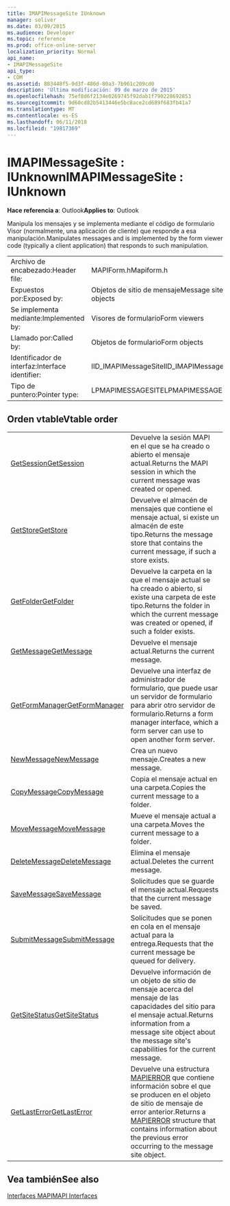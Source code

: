 ```yaml
---
title: IMAPIMessageSite IUnknown
manager: soliver
ms.date: 03/09/2015
ms.audience: Developer
ms.topic: reference
ms.prod: office-online-server
localization_priority: Normal
api_name:
- IMAPIMessageSite
api_type:
- COM
ms.assetid: 883448f5-0d3f-486d-80a3-7b961c209cd0
description: 'Última modificación: 09 de marzo de 2015'
ms.openlocfilehash: 75ef8d6f2134e0269745f92dab1f790228692853
ms.sourcegitcommit: 9d60cd82b5413446e5bc8ace2cd689f683fb41a7
ms.translationtype: MT
ms.contentlocale: es-ES
ms.lasthandoff: 06/11/2018
ms.locfileid: "19817369"
---
```

# <a name="imapimessagesite--iunknown"></a><span data-ttu-id="3c797-103">IMAPIMessageSite : IUnknown</span><span class="sxs-lookup"><span data-stu-id="3c797-103">IMAPIMessageSite : IUnknown</span></span>

  
  
<span data-ttu-id="3c797-104">**Hace referencia a**: Outlook</span><span class="sxs-lookup"><span data-stu-id="3c797-104">**Applies to**: Outlook</span></span> 
  
<span data-ttu-id="3c797-105">Manipula los mensajes y se implementa mediante el código de formulario Visor (normalmente, una aplicación de cliente) que responde a esa manipulación.</span><span class="sxs-lookup"><span data-stu-id="3c797-105">Manipulates messages and is implemented by the form viewer code (typically a client application) that responds to such manipulation.</span></span>
  
|||
|:-----|:-----|
|<span data-ttu-id="3c797-106">Archivo de encabezado:</span><span class="sxs-lookup"><span data-stu-id="3c797-106">Header file:</span></span>  <br/> |<span data-ttu-id="3c797-107">MAPIForm.h</span><span class="sxs-lookup"><span data-stu-id="3c797-107">Mapiform.h</span></span>  <br/> |
|<span data-ttu-id="3c797-108">Expuestos por:</span><span class="sxs-lookup"><span data-stu-id="3c797-108">Exposed by:</span></span>  <br/> |<span data-ttu-id="3c797-109">Objetos de sitio de mensaje</span><span class="sxs-lookup"><span data-stu-id="3c797-109">Message site objects</span></span>  <br/> |
|<span data-ttu-id="3c797-110">Se implementa mediante:</span><span class="sxs-lookup"><span data-stu-id="3c797-110">Implemented by:</span></span>  <br/> |<span data-ttu-id="3c797-111">Visores de formulario</span><span class="sxs-lookup"><span data-stu-id="3c797-111">Form viewers</span></span>  <br/> |
|<span data-ttu-id="3c797-112">Llamado por:</span><span class="sxs-lookup"><span data-stu-id="3c797-112">Called by:</span></span>  <br/> |<span data-ttu-id="3c797-113">Objetos de formulario</span><span class="sxs-lookup"><span data-stu-id="3c797-113">Form objects</span></span>  <br/> |
|<span data-ttu-id="3c797-114">Identificador de interfaz:</span><span class="sxs-lookup"><span data-stu-id="3c797-114">Interface identifier:</span></span>  <br/> |<span data-ttu-id="3c797-115">IID_IMAPIMessageSite</span><span class="sxs-lookup"><span data-stu-id="3c797-115">IID_IMAPIMessageSite</span></span>  <br/> |
|<span data-ttu-id="3c797-116">Tipo de puntero:</span><span class="sxs-lookup"><span data-stu-id="3c797-116">Pointer type:</span></span>  <br/> |<span data-ttu-id="3c797-117">LPMAPIMESSAGESITE</span><span class="sxs-lookup"><span data-stu-id="3c797-117">LPMAPIMESSAGESITE</span></span>  <br/> |
   
## <a name="vtable-order"></a><span data-ttu-id="3c797-118">Orden vtable</span><span class="sxs-lookup"><span data-stu-id="3c797-118">Vtable order</span></span>

|||
|:-----|:-----|
|[<span data-ttu-id="3c797-119">GetSession</span><span class="sxs-lookup"><span data-stu-id="3c797-119">GetSession</span></span>](imapimessagesite-getsession.md) <br/> |<span data-ttu-id="3c797-120">Devuelve la sesión MAPI en el que se ha creado o abierto el mensaje actual.</span><span class="sxs-lookup"><span data-stu-id="3c797-120">Returns the MAPI session in which the current message was created or opened.</span></span>  <br/> |
|[<span data-ttu-id="3c797-121">GetStore</span><span class="sxs-lookup"><span data-stu-id="3c797-121">GetStore</span></span>](imapimessagesite-getstore.md) <br/> |<span data-ttu-id="3c797-122">Devuelve el almacén de mensajes que contiene el mensaje actual, si existe un almacén de este tipo.</span><span class="sxs-lookup"><span data-stu-id="3c797-122">Returns the message store that contains the current message, if such a store exists.</span></span>  <br/> |
|[<span data-ttu-id="3c797-123">GetFolder</span><span class="sxs-lookup"><span data-stu-id="3c797-123">GetFolder</span></span>](imapimessagesite-getfolder.md) <br/> |<span data-ttu-id="3c797-124">Devuelve la carpeta en la que el mensaje actual se ha creado o abierto, si existe una carpeta de este tipo.</span><span class="sxs-lookup"><span data-stu-id="3c797-124">Returns the folder in which the current message was created or opened, if such a folder exists.</span></span>  <br/> |
|[<span data-ttu-id="3c797-125">GetMessage</span><span class="sxs-lookup"><span data-stu-id="3c797-125">GetMessage</span></span>](imapimessagesite-getmessage.md) <br/> |<span data-ttu-id="3c797-126">Devuelve el mensaje actual.</span><span class="sxs-lookup"><span data-stu-id="3c797-126">Returns the current message.</span></span>  <br/> |
|[<span data-ttu-id="3c797-127">GetFormManager</span><span class="sxs-lookup"><span data-stu-id="3c797-127">GetFormManager</span></span>](imapimessagesite-getformmanager.md) <br/> |<span data-ttu-id="3c797-128">Devuelve una interfaz de administrador de formulario, que puede usar un servidor de formulario para abrir otro servidor de formulario.</span><span class="sxs-lookup"><span data-stu-id="3c797-128">Returns a form manager interface, which a form server can use to open another form server.</span></span>  <br/> |
|[<span data-ttu-id="3c797-129">NewMessage</span><span class="sxs-lookup"><span data-stu-id="3c797-129">NewMessage</span></span>](imapimessagesite-newmessage.md) <br/> |<span data-ttu-id="3c797-130">Crea un nuevo mensaje.</span><span class="sxs-lookup"><span data-stu-id="3c797-130">Creates a new message.</span></span>  <br/> |
|[<span data-ttu-id="3c797-131">CopyMessage</span><span class="sxs-lookup"><span data-stu-id="3c797-131">CopyMessage</span></span>](imapimessagesite-copymessage.md) <br/> |<span data-ttu-id="3c797-132">Copia el mensaje actual en una carpeta.</span><span class="sxs-lookup"><span data-stu-id="3c797-132">Copies the current message to a folder.</span></span>  <br/> |
|[<span data-ttu-id="3c797-133">MoveMessage</span><span class="sxs-lookup"><span data-stu-id="3c797-133">MoveMessage</span></span>](imapimessagesite-movemessage.md) <br/> |<span data-ttu-id="3c797-134">Mueve el mensaje actual a una carpeta.</span><span class="sxs-lookup"><span data-stu-id="3c797-134">Moves the current message to a folder.</span></span>  <br/> |
|[<span data-ttu-id="3c797-135">DeleteMessage</span><span class="sxs-lookup"><span data-stu-id="3c797-135">DeleteMessage</span></span>](imapimessagesite-deletemessage.md) <br/> |<span data-ttu-id="3c797-136">Elimina el mensaje actual.</span><span class="sxs-lookup"><span data-stu-id="3c797-136">Deletes the current message.</span></span>  <br/> |
|[<span data-ttu-id="3c797-137">SaveMessage</span><span class="sxs-lookup"><span data-stu-id="3c797-137">SaveMessage</span></span>](imapimessagesite-savemessage.md) <br/> |<span data-ttu-id="3c797-138">Solicitudes que se guarde el mensaje actual.</span><span class="sxs-lookup"><span data-stu-id="3c797-138">Requests that the current message be saved.</span></span>  <br/> |
|[<span data-ttu-id="3c797-139">SubmitMessage</span><span class="sxs-lookup"><span data-stu-id="3c797-139">SubmitMessage</span></span>](imapimessagesite-submitmessage.md) <br/> |<span data-ttu-id="3c797-140">Solicitudes que se ponen en cola en el mensaje actual para la entrega.</span><span class="sxs-lookup"><span data-stu-id="3c797-140">Requests that the current message be queued for delivery.</span></span>  <br/> |
|[<span data-ttu-id="3c797-141">GetSiteStatus</span><span class="sxs-lookup"><span data-stu-id="3c797-141">GetSiteStatus</span></span>](imapimessagesite-getsitestatus.md) <br/> |<span data-ttu-id="3c797-142">Devuelve información de un objeto de sitio de mensaje acerca del mensaje de las capacidades del sitio para el mensaje actual.</span><span class="sxs-lookup"><span data-stu-id="3c797-142">Returns information from a message site object about the message site's capabilities for the current message.</span></span>  <br/> |
|[<span data-ttu-id="3c797-143">GetLastError</span><span class="sxs-lookup"><span data-stu-id="3c797-143">GetLastError</span></span>](imapimessagesite-getlasterror.md) <br/> |<span data-ttu-id="3c797-144">Devuelve una estructura [MAPIERROR](mapierror.md) que contiene información sobre el que se producen en el objeto de sitio de mensaje de error anterior.</span><span class="sxs-lookup"><span data-stu-id="3c797-144">Returns a [MAPIERROR](mapierror.md) structure that contains information about the previous error occurring to the message site object.</span></span>  <br/> |
   
## <a name="see-also"></a><span data-ttu-id="3c797-145">Vea también</span><span class="sxs-lookup"><span data-stu-id="3c797-145">See also</span></span>



[<span data-ttu-id="3c797-146">Interfaces MAPI</span><span class="sxs-lookup"><span data-stu-id="3c797-146">MAPI Interfaces</span></span>](mapi-interfaces.md)

